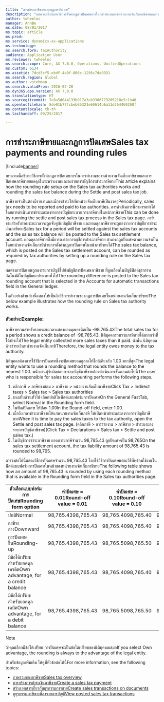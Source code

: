```yaml
---
title: "การชำระภาษีขายและกฎการปัดเศษ"
description: "บทความนี้อธิบายวิธีการตั้งค่ากฎการปัดเศษการในการทำงานของหน่วยงานจัดเก็บภาษีขายและการปัดเศษภาษีขายยอดดุลในระหว่างงานและลงรายการบัญชีการชำระภาษีขาย"
author: twheeloc
manager: AnnBe
ms.date: 08/01/2017
ms.topic: article
ms.prod: 
ms.service: dynamics-ax-applications
ms.technology: 
ms.search.form: TaxAuthority
audience: Application User
ms.reviewer: twheeloc
ms.search.scope: Core, AX 7.0.0, Operations, UnifiedOperations
ms.custom: 6134
ms.assetid: 7dcd3cf5-ebdf-4a9f-806c-1296c7da0331
ms.search.region: Global
ms.author: vstehman
ms.search.validFrom: 2016-02-28
ms.dyn365.ops.version: AX 7.0.0
ms.translationtype: HT
ms.sourcegitcommit: 7e0a5d044133b917a3eb9386773205218e5c1b40
ms.openlocfilehash: 8de01b77fcbeb65321e60614b6a11d264460208f
ms.contentlocale: th-th
ms.lasthandoff: 09/29/2017

---
```


# <a name="sales-tax-payments-and-rounding-rules"></a><span data-ttu-id="14839-103">การชำระภาษีขายและกฎการปัดเศษ</span><span class="sxs-lookup"><span data-stu-id="14839-103">Sales tax payments and rounding rules</span></span>

[!include[banner](../includes/banner.md)]


<span data-ttu-id="14839-104">บทความนี้อธิบายวิธีการตั้งค่ากฎการปัดเศษการในการทำงานของหน่วยงานจัดเก็บภาษีขายและการปัดเศษภาษีขายยอดดุลในระหว่างงานและลงรายการบัญชีการชำระภาษีขาย</span><span class="sxs-lookup"><span data-stu-id="14839-104">This article explains how the rounding rule setup on the Sales tax authorities works and rounding the sales tax balance during the Settle and post sales tax job.</span></span>

<span data-ttu-id="14839-105">ภาษีขายจำเป็นต้องมีรายงานและมีการชำระให้กับหน่วยจัดเก็บภาษีเป็นงวดๆ</span><span class="sxs-lookup"><span data-stu-id="14839-105">Periodically, sales tax needs to be reported and paid to tax authorities.</span></span> <span data-ttu-id="14839-106">การดำเนินการนี้สามารถทำได้โดยการดำเนินการชำระและลงรายการบัญชีกระบวนการภาษีขายในหน้าภาษีขาย</span><span class="sxs-lookup"><span data-stu-id="14839-106">This can be done by running the settle and post sales tax process in the Sales tax page.</span></span> <span data-ttu-id="14839-107">ภาษีขายสำหรับรอบระยะเวลาจะถูกจับคู่กับบัญชีภาษีขาย และยอดดุลภาษีขายจะถูกลงรายการบัญชีการชำระเงินภาษีขาย</span><span class="sxs-lookup"><span data-stu-id="14839-107">Sales tax for a period will be settled against the sales tax accounts and the sales tax balance will be posted to the Sales tax settlement account.</span></span> <span data-ttu-id="14839-108">ยอดดุลภาษีขายซึ่งมีการลงรายการญชีการชำระภาษีขาย สามารถถูกปัดเศษตามความจำเป็นโดยหน่วยงานจัดเก็บภาษีด้วยการตั้งค่ากฎการปัดเศษในหน้าภาษีขายได้</span><span class="sxs-lookup"><span data-stu-id="14839-108">The sales tax balance, which is posted on the Sales tax settlement account, can be rounded as required by tax authorities by setting up a rounding rule on the Sales tax page.</span></span> 

<span data-ttu-id="14839-109">ผลต่างการปัดเศษถูกลงรายการบัญชีไปยังบัญชีการปัดเศษภาษีขาย ที่ถูกเลือกในบัญชีฟิลด์ธุรกรรมอัตโนมัติในบัญชีแยกประเภททั่วไป</span><span class="sxs-lookup"><span data-stu-id="14839-109">The rounding difference is posted to the Sales tax rounding account that is selected in the Accounts for automatic transactions field in the General ledger.</span></span>

<span data-ttu-id="14839-110">ในตัวอย่างด้านล่างนี้แสดงให้เห็นถึงวิธีการทำงานของกฎการปัดเศษในหน่วยงานจัดเก็บภาษีขาย</span><span class="sxs-lookup"><span data-stu-id="14839-110">The below example illustrates how the rounding rule on Sales tax authority works.</span></span>

### <a name="example"></a><span data-ttu-id="14839-111">ตัวอย่าง:</span><span class="sxs-lookup"><span data-stu-id="14839-111">Example:</span></span>

<span data-ttu-id="14839-112">ภาษีขายรวมสำหรับรอบระยะเวลาแสดงยอดดุลเครดิตเป็น -98,765.43</span><span class="sxs-lookup"><span data-stu-id="14839-112">The total sales tax for a period shows a credit balance of -98,765.43.</span></span> <span data-ttu-id="14839-113">นิติบุคคลรวบรวมภาษีขายได้มากกว่าที่ได้ชำระไป</span><span class="sxs-lookup"><span data-stu-id="14839-113">The legal entity collected more sales taxes than it paid.</span></span> <span data-ttu-id="14839-114">ดังนั้น นิติบุคคลค้างชำระเงินหน่วยงานจัดเก็บภาษี</span><span class="sxs-lookup"><span data-stu-id="14839-114">Therefore, the legal entity owes money to the tax authority.</span></span> 

<span data-ttu-id="14839-115">นิติบุคคลต้องการใช้วิธีการปัดเศษซึ่งจะปัดเศษยอดดุลลงให้ใกล้เคียงกับ 1.00 มากที่สุด</span><span class="sxs-lookup"><span data-stu-id="14839-115">The legal entity wants to use a rounding method that rounds the balance to the nearest 1.00.</span></span> <span data-ttu-id="14839-116">พนักงานผู้รับผิดชอบการลงบัญชีภาษีขายต้องดำเนินการขั้นตอนต่อไปนี้</span><span class="sxs-lookup"><span data-stu-id="14839-116">The user who is responsible for sales tax accounting performs the following steps.</span></span>

1.  <span data-ttu-id="14839-117">คลิกภาษี &gt; ภาษีทางอ้อม &gt; ภาษีขาย &gt; หน่วยงานจัดเก็บภาษีขาย</span><span class="sxs-lookup"><span data-stu-id="14839-117">Click Tax &gt; Indirect taxes &gt; Sales tax &gt; Sales tax authorities</span></span>
2.  <span data-ttu-id="14839-118">บนแท็บด่วนทั่วไป เลือกปกติในฟิลด์แบบฟอร์มการปัดเศษ</span><span class="sxs-lookup"><span data-stu-id="14839-118">On the General FastTab, select Normal in the Rounding form field.</span></span>
3.  <span data-ttu-id="14839-119">ในฟิลด์ปัดเศษ ให้ป้อน 1.00</span><span class="sxs-lookup"><span data-stu-id="14839-119">In the Round-off field, enter 1.00.</span></span>
4.  <span data-ttu-id="14839-120">เมื่อถึงเวลาชำระภาษีขายให้แก่หน่วยงานจัดเก็บภาษี ให้เปิดหน้าชำระและลงรายการบัญชีภาษีขาย</span><span class="sxs-lookup"><span data-stu-id="14839-120">When it is time to pay the sales taxes to the tax authority, open the Settle and post sales tax page.</span></span> <span data-ttu-id="14839-121">(คลิกภาษี &gt; การรายงาน &gt; ภาษีขาย &gt; ชำระและลงรายการบัญชีภาษีขาย)</span><span class="sxs-lookup"><span data-stu-id="14839-121">(Click Tax &gt; Declarations &gt; Sales tax &gt; Settle and post sales tax.)</span></span>
5.  <span data-ttu-id="14839-122">ในบัญชีการชำระภาษีขาย ยอดภาระภาษีจำนวน 98,765.43 ถูกปัดเศษเป็น 98,765</span><span class="sxs-lookup"><span data-stu-id="14839-122">On the sales tax settlement account, the tax liability amount of 98,765.43 is rounded to 98,765.</span></span>

<span data-ttu-id="14839-123">ตารางต่อไปนี้แสดงวิธีการปัดเศษจำนวน 98,765.43 โดยใช้วิธีการปัดเศษแต่ละวิธีที่พร้อมใช้งานในฟิลด์แบบฟอร์มการปัดเศษในหน้าของหน่วยงานจัดเก็บภาษีขาย</span><span class="sxs-lookup"><span data-stu-id="14839-123">The following table shows how an amount of 98,765.43 is rounded by using each rounding method that is available in the Rounding form field in the Sales tax authorities page.</span></span>

| <span data-ttu-id="14839-124">ตัวเลือกแบบฟอร์มการปัดเศษ</span><span class="sxs-lookup"><span data-stu-id="14839-124">Rounding form option</span></span>                | <span data-ttu-id="14839-125">ค่าปัดเศษ = 0.01</span><span class="sxs-lookup"><span data-stu-id="14839-125">Round-off value = 0.01</span></span> | <span data-ttu-id="14839-126">ค่าปัดเศษ = 0.10</span><span class="sxs-lookup"><span data-stu-id="14839-126">Round-off value = 0.10</span></span> | <span data-ttu-id="14839-127">ค่าปัดเศษ = 1.00</span><span class="sxs-lookup"><span data-stu-id="14839-127">Round-off value = 1.00</span></span> | <span data-ttu-id="14839-128">ค่าปัดเศษ = 100.00</span><span class="sxs-lookup"><span data-stu-id="14839-128">Round-off value = 100.00</span></span> |
|-------------------------------------|------------------------|------------------------|------------------------|--------------------------|
| <span data-ttu-id="14839-129">ปกติ</span><span class="sxs-lookup"><span data-stu-id="14839-129">Normal</span></span>                              | <span data-ttu-id="14839-130">98,765.43</span><span class="sxs-lookup"><span data-stu-id="14839-130">98,765.43</span></span>              | <span data-ttu-id="14839-131">98,765.40</span><span class="sxs-lookup"><span data-stu-id="14839-131">98,765.40</span></span>              | <span data-ttu-id="14839-132">98,765.00</span><span class="sxs-lookup"><span data-stu-id="14839-132">98,765.00</span></span>              | <span data-ttu-id="14839-133">98,800.00</span><span class="sxs-lookup"><span data-stu-id="14839-133">98,800.00</span></span>                |
| <span data-ttu-id="14839-134">ลงข้างล่าง</span><span class="sxs-lookup"><span data-stu-id="14839-134">Downward</span></span>                            | <span data-ttu-id="14839-135">98,765.43</span><span class="sxs-lookup"><span data-stu-id="14839-135">98,765.43</span></span>              | <span data-ttu-id="14839-136">98,765.40</span><span class="sxs-lookup"><span data-stu-id="14839-136">98,765.40</span></span>              | <span data-ttu-id="14839-137">98,765.00</span><span class="sxs-lookup"><span data-stu-id="14839-137">98,765.00</span></span>              | <span data-ttu-id="14839-138">98,700.00</span><span class="sxs-lookup"><span data-stu-id="14839-138">98,700.00</span></span>                |
| <span data-ttu-id="14839-139">การปัดเศษขึ้น</span><span class="sxs-lookup"><span data-stu-id="14839-139">Rounding-up</span></span>                         | <span data-ttu-id="14839-140">98,765.43</span><span class="sxs-lookup"><span data-stu-id="14839-140">98,765.43</span></span>              | <span data-ttu-id="14839-141">98,765.50</span><span class="sxs-lookup"><span data-stu-id="14839-141">98,765.50</span></span>              | <span data-ttu-id="14839-142">98,766.00</span><span class="sxs-lookup"><span data-stu-id="14839-142">98,766.00</span></span>              | <span data-ttu-id="14839-143">98,800.00</span><span class="sxs-lookup"><span data-stu-id="14839-143">98,800.00</span></span>                |
| <span data-ttu-id="14839-144">มีข้อได้เปรียบ สำหรับยอดดุลเครดิต</span><span class="sxs-lookup"><span data-stu-id="14839-144">Own advantage, for a credit balance</span></span> | <span data-ttu-id="14839-145">98,765.43</span><span class="sxs-lookup"><span data-stu-id="14839-145">98,765.43</span></span>              | <span data-ttu-id="14839-146">98,765.40</span><span class="sxs-lookup"><span data-stu-id="14839-146">98,765.40</span></span>              | <span data-ttu-id="14839-147">98,765.00</span><span class="sxs-lookup"><span data-stu-id="14839-147">98,765.00</span></span>              | <span data-ttu-id="14839-148">98,700.00</span><span class="sxs-lookup"><span data-stu-id="14839-148">98,700.00</span></span>                |
| <span data-ttu-id="14839-149">มีข้อได้เปรียบ สำหรับยอดดุลเดบิต</span><span class="sxs-lookup"><span data-stu-id="14839-149">Own advantage, for a debit balance</span></span>  | <span data-ttu-id="14839-150">98,765.43</span><span class="sxs-lookup"><span data-stu-id="14839-150">98,765.43</span></span>              | <span data-ttu-id="14839-151">98,765.50</span><span class="sxs-lookup"><span data-stu-id="14839-151">98,765.50</span></span>              | <span data-ttu-id="14839-152">98,766.00</span><span class="sxs-lookup"><span data-stu-id="14839-152">98,766.00</span></span>              | <span data-ttu-id="14839-153">98,800.00</span><span class="sxs-lookup"><span data-stu-id="14839-153">98,800.00</span></span>                |

> [!NOTE]                                                                                  
> <span data-ttu-id="14839-154">ถ้าคุณเลือกมีข้อได้เปรียบ การปัดเศษจะเป็นข้อได้เปรียบของนิติบุคคลเสมอ</span><span class="sxs-lookup"><span data-stu-id="14839-154">If you select Own advantage, the rounding is always to the advantage of the legal entity.</span></span> 

<span data-ttu-id="14839-155">สำหรับข้อมูลเพิ่มเติม ให้ดูที่หัวข้อต่อไปนี้</span><span class="sxs-lookup"><span data-stu-id="14839-155">For more information, see the following topics:</span></span>
- [<span data-ttu-id="14839-156">ภาพรวมของภาษีขาย</span><span class="sxs-lookup"><span data-stu-id="14839-156">Sales tax overview</span></span>](indirect-taxes-overview.md)
- [<span data-ttu-id="14839-157">การสร้างการชำระเงินภาษีขาย</span><span class="sxs-lookup"><span data-stu-id="14839-157">Create a sales tax payment</span></span>](tasks/create-sales-tax-payment.md)
- [<span data-ttu-id="14839-158">สร้างเอกสารเกี่ยวกับธุรกรรมการขาย</span><span class="sxs-lookup"><span data-stu-id="14839-158">Create sales transactions on documents</span></span>](tasks/create-sales-tax-transactions-documents.md)
- [<span data-ttu-id="14839-159">ดูธุรกรรมภาษีขายที่ลงรายการบัญชี</span><span class="sxs-lookup"><span data-stu-id="14839-159">View posted sales tax transactions</span></span>](tasks/view-posted-sales-tax-transactions.md)



